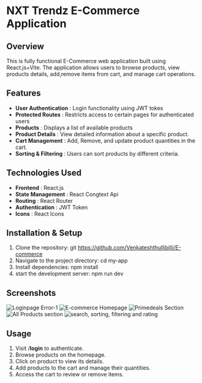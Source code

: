 # NXT Trendz E-Commerce Application
## Overview
This is fully functional E-Commerce web application built using React.js+Vite. The application allows users to browse products, view  products details, add,remove items from cart, and manage cart operations.

## Features 
- **User Authentication** : Login functionality using JWT tokes
- **Protected Routes** : Restricts access to certain pages for authenticated users
- **Products** : Displays a list of available products
- **Product Details** : View detailed information about a specific product.
- **Cart Management** : Add, Remove, and update product quantities in the cart.
- **Sorting & Filtering** : Users can sort products by different criteria.

## Technologies Used
- **Frontend** : React.js
- **State Management** : React Congtext Api
- **Routing** : React Router
- **Authentication** : JWT Token
- **Icons** : React Icons

## Installation & Setup
1. Clone the repository:
    git https://github.com/Venkateshthullibilli/E-commerce
2. Navigate to the project directory:
    cd my-app
3. Install dependencies:
    npm install
4. start the development server:
    npm run dev
## Screenshots
![Loginpage Error-1](https://github.com/user-attachments/assets/328b9e82-84e7-4d13-afcb-b06f0bac24ac)
![E-commerce Homepage](https://github.com/user-attachments/assets/ac4ac7a4-258f-4d5b-8b25-6233ca209ba1)
![Primedeals Section](https://github.com/user-attachments/assets/51257f40-768f-45d2-b8d6-2c5919e983f7)
![All Products section](https://github.com/user-attachments/assets/c6c2de5b-f7eb-43b9-84be-cc219d1241e9)
![search, sorting, filtering and rating](https://github.com/user-attachments/assets/4a1aac3a-7a21-4116-bf1e-3f6f3f0eccac)

## Usage
1. Visit /**login** to authenticate.
2. Browse products on the homepage.
3. Click on product to view its details.
4. Add products to the cart and manage their quantities.
5. Access the cart to  review or remove items.

